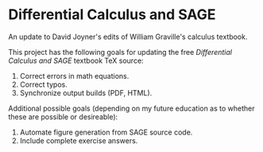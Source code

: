 # Differential Calculus and SAGE
An update to David Joyner's edits of William Graville's calculus textbook.

This project has the following goals for updating the free *Differential Calculus and SAGE* textbook TeX source:

1. Correct errors in math equations.
2. Correct typos.
3. Synchronize output builds (PDF, HTML).

Additional possible goals (depending on my future education as to whether these are possible or desireable):

1. Automate figure generation from SAGE source code.
2. Include complete exercise answers.
